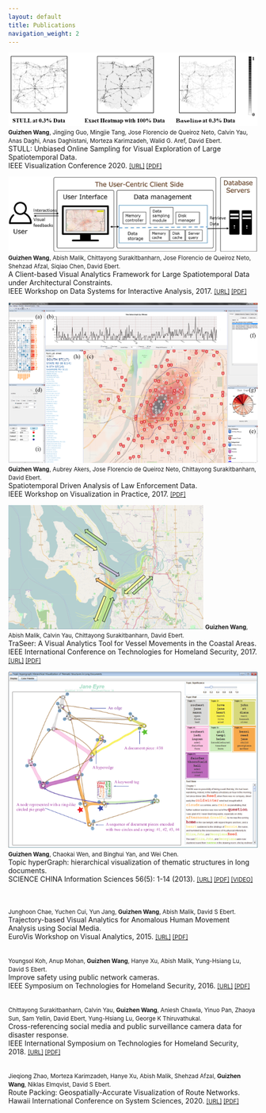 ```yaml
---
layout: default
title: Publications
navigation_weight: 2
---
```



![](/assets/publications/pic-stull.png)
<small><strong>Guizhen Wang</strong>, Jingjing Guo, Mingjie Tang, Jose Florencio de Queiroz Neto, Calvin Yau, Anas Daghi, Anas Daghistani, Morteza Karimzadeh, Walid G. Aref, David Ebert.</small> 
<br />STULL: Unbiased Online Sampling for Visual Exploration of Large Spatiotemporal Data. 
<br />IEEE Visualization Conference 2020. 
<small>[[URL]](https://arxiv.org/abs/2008.13028) [[PDF]](/assets/publications/STULL_conference_format.pdf)</small> 

![](/assets/publications/pic-client.png) 
<small><strong>Guizhen Wang</strong>, Abish Malik, Chittayong Surakitbanharn, Jose Florencio de Queiroz Neto, Shehzad Afzal, Siqiao Chen, David Ebert.</small>  
A Client-based Visual Analytics Framework for Large Spatiotemporal Data under Architectural Constraints. 
<br/>IEEE Workshop on Data Systems for Interactive Analysis, 2017. 
<small>[[URL]](https://ieeexplore.ieee.org/document/8339088) [[PDF]](/assets/publications/client-based-VA.pdf)</small> 


![drawing](/assets/publications/pic-vip.png) 
<small><strong>Guizhen Wang</strong>, Aubrey Akers, Jose Florencio de Queiroz Neto, Chittayong Surakitbanharn, David Ebert.</small> 
<br />Spatiotemporal Driven Analysis of Law Enforcement Data. 
<br />IEEE Workshop on Visualization in Practice, 2017. 
<small>[[PDF]](/assets/publications/vip.pdf)</small> 


![drawing](/assets/publications/pic-traseer.png)
<small><strong>Guizhen Wang</strong>, Abish Malik, Calvin Yau, Chittayong Surakitbanharn, David Ebert.</small>  
TraSeer: A Visual Analytics Tool for Vessel Movements in the Coastal Areas. 
<br />IEEE International Conference on Technologies for Homeland Security, 2017. 
<small>[[URL]](https://ieeexplore.ieee.org/document/7943473) [[PDF]](/assets/publications/traseer.pdf)</small> 

![drawing](/assets/publications/pic-topic.png)
<small><strong>Guizhen Wang</strong>, Chaokai Wen, and Binghui Yan, and Wei Chen.</small>  
Topic hyperGraph: hierarchical visualization of thematic structures in long documents. 
<br />SCIENCE CHINA Information Sciences 56(5): 1-14 (2013). 
<small>[[URL]](https://link.springer.com/article/10.1007/s11432-013-4831-8) [[PDF]](/assets/publications/topichypergraph.pdf) [[VIDEO]](/assets/publications/TopicHypergraph.mp4)</small>

<br />
<br /><small>Junghoon Chae, Yuchen Cui, Yun Jang, <strong>Guizhen Wang</strong>, Abish Malik, David S Ebert.</small>   
<br />Trajectory-based Visual Analytics for Anomalous Human Movement Analysis using Social Media. 
<br />EuroVis Workshop on Visual Analytics, 2015. 
<small><a href="https://diglib.eg.org/handle/10.2312/eurova.20151102.043-047">[URL]</a> <a href="/assets/publications/trava.pdf">[PDF]</a></small>

<br /><small>Youngsol Koh, Anup Mohan, <strong>Guizhen Wang</strong>, Hanye Xu, Abish Malik, Yung-Hsiang Lu, David S Ebert.</small>  
Improve safety using public network cameras. 
<br />IEEE Symposium on Technologies for Homeland Security, 2016. <small>[[URL]](https://ieeexplore.ieee.org/document/7568911) [[PDF]](/assets/publications/improve-safety-using-pubic-network-cameras.pdf)</small> 

<br /><small>Chittayong Surakitbanharn, Calvin Yau, <strong>Guizhen Wang</strong>, Aniesh Chawla, Yinuo Pan, Zhaoya Sun, Sam Yellin, David Ebert, Yung-Hsiang Lu, George K Thiruvathukal.</small>  
Cross-referencing social media and public surveillance camera data for disaster response. 
<br />IEEE International Symposium on Technologies for Homeland Security, 2018. <small>[[URL]](https://ieeexplore.ieee.org/document/8574200) [[PDF]](/assets/publications/cross-reference-social-media-camera.pdf)</small> 

<br /><small>Jieqiong Zhao, Morteza Karimzadeh, Hanye Xu, Abish Malik, Shehzad Afzal, <strong>Guizhen Wang</strong>, Niklas Elmqvist, David S Ebert.</small>   
Route Packing: Geospatially-Accurate Visualization of Route Networks. 
<br />Hawaii International Conference on System Sciences, 2020. <small>[[URL]](https://arxiv.org/abs/1909.10173) [[PDF]](/assets/publications/routpacking.pdf)</small> 
